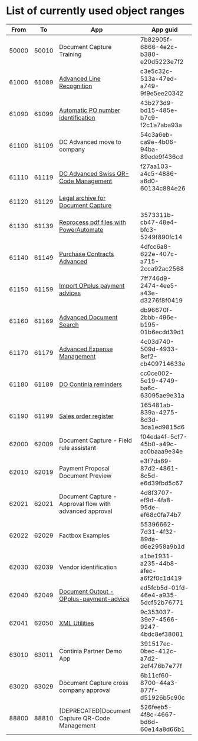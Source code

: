# List of currently used object ranges #

|From|To|App|App guid|
|---|---|---|---|
|50000|50010|Document Capture Training|7b82905f-6866-4e2c-b380-e20d5223e7f2|
|61000|61089|[Advanced Line Recognition](https://github.com/document-capture/Advanced-Line-Recognition/)|c3e5c32c-513a-47ed-a749-9f9e5ee20342|
|61090|61099|[Automatic PO number identification](https://github.com/document-capture/Automatic-PO-number-identification)|43b273d9-bd15-485e-b7c9-f2c1a7aba93a|
|61100|61109|DC Advanced move to company|54c3a6eb-ca9e-4b06-94ba-89ede9f436cd|
|61110|61119|[DC Advanced Swiss QR-Code Management](https://github.com/document-capture/swiss-qr-code)|f27aa103-a4c5-4886-a6d0-60134c884e26|
|61120|61129|[Legal archive for Document Capture](https://github.com/document-capture/legal-archive)|
|61130|61139|[Reprocess pdf files with PowerAutomate](https://github.com/document-capture/reprocess-pdf-with-powerautomate)|3573311b-cb47-48e4-bfc3-5249f890fc14|
|61140|61149|[Purchase Contracts Advanced](https://github.com/document-capture/purchase-contracts-advanced)|4dfcc6a8-622e-407c-a715-2cca92ac2568|
|61150|61159|[Import OPplus payment advices](https://github.com/document-capture/Import-OPplus-payment-advices)|7ff746d9-2474-4ee5-a43e-d3276f8f0419|
|61160|61169|[Advanced Document Search](https://github.com/document-capture/advanced-document-search)|db96670f-2bbb-496e-b195-01b6ecdd39d1|
|61170|61179|[Advanced Expense Management](https://github.com/continia-dach/advanced-expense-management)|4c03d740-509d-4933-8ef2-cb409714633e|
|61180|61189|[DO Continia reminders](https://github.com/document-output/continia-reminders)|cc0ce002-5e19-4749-ba6c-63095ae9e31a|
|61190|61199|[Sales order register](https://github.com/document-capture/sales-order-register)|165481ab-839a-4275-8d3d-3da1ed9815d6|
|62000|62009|Document Capture - Field rule assistant|f04eda4f-5cf7-45b0-a49c-ac0baaa9e34e|
|62010|62019|Payment Proposal Document Preview|e3f7da69-87d2-4861-8c5d-e6d39fbd5c67|
|62021|62021|Document Capture - Approval flow with advanced approval|4d8f3707-ef9d-4fa8-95de-ef68c0fa74b7|
|62022|62029|Factbox Examples|55396662-7d31-4f32-89da-d6e2958a9b1d|
|62030|62039|Vendor identification|a1be1931-a235-44b8-afec-a6f2f0c1d419|
|62040|62049|[Document Output - OPplus-payment-advice](https://github.com/document-output/opplus-payment-advice)|ed5fcb5d-01fd-46e4-a935-5dcf52b76771|
|62041|62050|[XML Utilities](https://github.com/document-capture/xml-utilities)|9c353037-39e7-4566-9247-4bdc8ef38081|
|63010|63011|Continia Partner Demo App|391517ec-0bec-412c-a7d2-2df476b7e77f|
|63020|63029|Document Capture cross company approval|6b11cf60-8700-44a3-877f-d51926b5c90c|
|88800|88810|[DEPRECATED]Document Capture QR-Code Management|526feeb5-4f8c-4667-bd6d-60e14a8d66b1|
